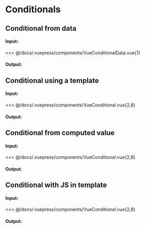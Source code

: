 # Conditionals

## Conditional from data

#### Input:

<<< @/docs/.vuepress/components/VueConditionalData.vue{1}

#### Output:

<VueConditional />

## Conditional using a template

#### Input:

<<< @/docs/.vuepress/components/VueConditional.vue{2,8}

#### Output:

<VueConditional />

## Conditional from computed value

#### Input:

<<< @/docs/.vuepress/components/VueConditional.vue{2,8}

#### Output:

<VueConditional />

## Conditional with JS in template

#### Input:

<<< @/docs/.vuepress/components/VueConditional.vue{2,8}

#### Output:

<VueConditional />
